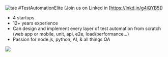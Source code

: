 ![tae](https://media-exp1.licdn.com/dms/image/C4D16AQESNtNWwj129A/profile-displaybackgroundimage-shrink_350_1400/0?e=1605744000&v=beta&t=pa-VLE50tVCKVoLucZr7NEfrHxamevxdcPO6gO-W0AQ)
#TestAutomationElite (Join us on Linked in [https://lnkd.in/g4iQYB5])

* 4 startups
* 12+ years experience
* Can design and implement every layer of test automation from scratch (web app or mobile, unit, api, e2e, load/performance...)
* Passion for node.js, python, AI, & all things QA

![](https://komarev.com/ghpvc/?username=johnhiggs&color=brightgreen&style=plastic)
